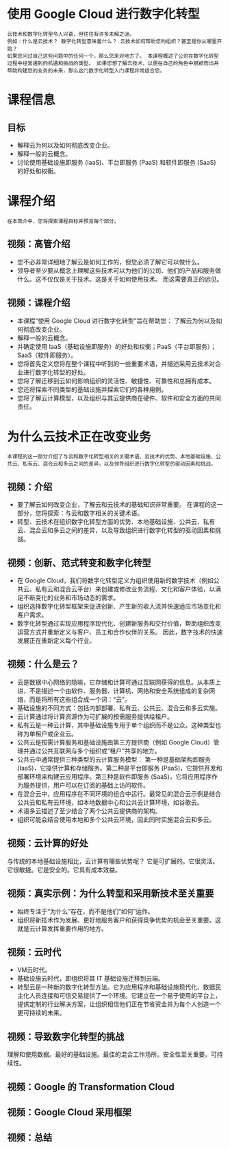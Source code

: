 # 使用 Google Cloud 进行数字化转型
    云技术和数字化转型令人兴奋，但往往有许多未解之谜。  
    例如：什么是云技术？ 数字化转型意味着什么？ 云技术如何帮助您的组织？甚至是你从哪里开始？  
    如果您问过自己这些问题中的任何一个，那么您来对地方了。 本课程概述了公司在数字化转型过程中经常遇到的机遇和挑战的类型。 如果您想了解云技术，以便在自己的角色中脱颖而出并帮助构建您的业务的未来，那么这门数字化转型入门课程非常适合您。

# 课程信息
## 目标
* 解释云为何以及如何彻底改变企业。
* 解释一般的云概念。
* 讨论使用基础设施即服务 (IaaS)、平台即服务 (PaaS) 和软件即服务 (SaaS) 的好处和权衡。

# 课程介绍
    在本简介中，您将探索课程目标并预览每个部分。

## 视频：高管介绍
* 您不必非常详细地了解云是如何工作的，但您必须了解它可以做什么。
* 领导者至少要从概念上理解这些技术可以为他们的公司、他们的产品和服务做什么。这不仅仅是关于技术。这是关于如何使用技术。 而这需要真正的远见。

## 视频：课程介绍
* 本课程“使用 Google Cloud 进行数字化转型”旨在帮助您： 了解云为何以及如何彻底改变企业。
* 解释一般的云概念。
* 并确定使用 IaaS（基础设施即服务）的好处和权衡；PaaS（平台即服务）；SaaS（软件即服务）。
* 您将首先定义您将在整个课程中听到的一些重要术语，并描述采用云技术对企业进行数字化转型的好处。
* 您将了解迁移到云如何影响组织的灵活性、敏捷性、可靠性和总拥有成本。
* 您还将探索不同类型的基础设施并探索它们的各种用例。
* 您将了解云计算模型，以及组织与其云提供商在硬件、软件和安全方面的共同责任。

# 为什么云技术正在改变业务
    本课程的这一部分介绍了与云和数字化转型相关的关键术语、云技术的优势、本地基础设施、公共云、私有云、混合云和多云之间的差异，以及领导组织进行数字化转型的驱动因素和挑战。
## 视频：介绍
* 要了解云如何改变企业，了解云和云技术的基础知识非常重要。 在课程的这一部分，您将探索：与云和数字相关的关键术语。
* 转型、云技术在组织数字化转型方面的优势、本地基础设施、公共云、私有云、混合云和多云之间的差异，以及导致组织进行数字化转型的驱动因素和挑战。

## 视频：创新、范式转变和数字化转型
* 在 Google Cloud，我们将数字化转型定义为组织使用新的数字技术（例如公共云、私有云和混合云平台）来创建或修改业务流程、文化和客户体验，以满足不断变化的业务和市场动态的需求。
* 组织选择数字化转型框架来促进创新、产生新的收入流并快速适应市场变化和客户需求。
* 数字化转型通过实现应用程序现代化、创建新服务和交付价值，帮助组织改变运营方式并重新定义与客户、员工和合作伙伴的关系。
因此，数字技术的快速发展正在重新定义每个行业。

## 视频：什么是云？
* 云是数据中心网络的隐喻，它存储和计算可通过互联网获得的信息。从本质上讲，不是描述一个由软件、服务器、计算机、网络和安全系统组成的复杂网络，而是将所有这些组合成一个词：“云”。
* 基础设施的不同方式：包括内部部署、私有云、公共云、混合云和多云实施。
* 云计算通过将计算资源作为可扩展的按需服务提供给租户。
* 私有云是一种云计算，其中基础设施专用于单个组织而不是公众。这种类型也称为单租户或企业云。
* 公共云是按需计算服务和基础设施由第三方提供商（例如 Google Cloud）管理并通过公共互联网与多个组织或“租户”共享的地方。
* 公共云中通常提供三种类型的云计算服务模型： 第一种是基础架构即服务 (IaaS)，它提供计算和存储服务。第二种是平台即服务 (PaaS)，它提供开发和部署环境来构建云应用程序。第三种是软件即服务 (SaaS)，它将应用程序作为服务提供，用户可以在订阅的基础上访问软件。
* 在混合云中，应用程序在不同环境的组合中运行。最常见的混合云示例是结合公共云和私有云环境，如本地数据中心和公共云计算环境，如谷歌云。
* 术语多云描述了至少结合了两个公共云提供商的架构。
* 组织可能会结合使用本地和多个公共云环境，因此同时实施混合云和多云。

## 视频：云计算的好处
与传统的本地基础设施相比，云计算有哪些优势呢？ 它是可扩展的。它很灵活。它很敏捷。它是安全的。它具有成本效益。

## 视频：真实示例：为什么转型和采用新技术至关重要
* 始终专注于“为什么”存在，而不是他们“如何”运作。
* 组织将新技术作为发展、更好地服务客户和获得竞争优势的机会至关重要。这就是云计算发挥重要作用的地方。

## 视频：云时代
* VM云时代。
* 基础设施云时代，即组织将其 IT 基础设施迁移到云端。
* 转型云是一种新的数字化转型方法。它为应用程序和基础设施现代化、数据民主化人员连接和可信交易提供了一个环境。它建立在一个易于使用的平台上，提供定制的行业解决方案，让组织相信他们正在节省资金并为每个人创造一个更可持续的未来。

## 视频：导致数字化转型的挑战
理解和使用数据。最好的基础设施。最佳的混合工作场所。安全性至关重要。可持续性。

## 视频：Google 的 Transformation Cloud
## 视频：Google Cloud 采用框架
## 视频：总结